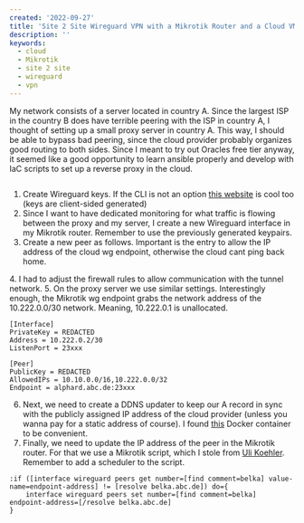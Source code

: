 ```yaml
---
created: '2022-09-27'
title: 'Site 2 Site Wireguard VPN with a Mikrotik Router and a Cloud VM'
description: ''
keywords:
  - cloud
  - Mikrotik
  - site 2 site
  - wireguard
  - vpn
---
```


<script>
import architecture from "./images/_architecture.drawio.png?width=360;720;1280;1920&webp&metadata"
import peer from "./images/mikrotik_peer.png?width=360;720;1280;1920&webp&metadata"

import Image from "$components/Image.svelte"
</script>

My network consists of a server located in country A. Since the largest ISP in the country
B does have terrible peering with the ISP in country A, I thought of setting up a small
proxy server in country A. This way, I should be able to bypass bad peering, since the
cloud provider probably organizes good routing to both sides. Since I meant to try out
Oracles free tier anyway, it seemed like a good opportunity to learn ansible properly and
develop with IaC scripts to set up a reverse proxy in the cloud.

<Image meta={architecture} />

1. Create Wireguard keys. If the CLI is not an option [this
   website](https://www.wireguardconfig.com/) is cool too (keys are client-sided generated)
2. Since I want to have dedicated monitoring for what traffic is flowing between the proxy
   and my server, I create a new Wireguard interface in my Mikrotik router. Remember to
   use the previously generated keypairs.
3. Create a new peer as follows. Important is the entry to allow the IP address of the
cloud wg endpoint, otherwise the cloud cant ping back home.
<div style="max-width:600px">
    <Image meta={peer} />
</div>
4. I had to adjust the firewall rules to allow communication with the tunnel network.
5. On the proxy server we use similar settings. Interestingly enough, the Mikrotik wg
   endpoint grabs the network address of the 10.222.0.0/30 network. Meaning, 10.222.0.1 is
   unallocated.

```
[Interface]
PrivateKey = REDACTED
Address = 10.222.0.2/30
ListenPort = 23xxx

[Peer]
PublicKey = REDACTED
AllowedIPs = 10.10.0.0/16,10.222.0.0/32
Endpoint = alphard.abc.de:23xxx
```

6. Next, we need to create a DDNS updater to keep our A record in sync with the publicly
   assigned IP address of the cloud provider (unless you wanna pay for a static address of
   course). I found [this](https://hub.docker.com/r/oznu/cloudflare-ddns/) Docker
   container to be convenient.
7. Finally, we need to update the IP address of the peer in the Mikrotik router. For that
   we use a Mikrotik script, which I stole from [Uli
   Koehler](https://techoverflow.net/2021/12/29/how-to-update-wireguard-peer-endpoint-address-using-dns-on-mikrotik-routeros/). Remember to add a scheduler to the script.

```
:if ([interface wireguard peers get number=[find comment=belka] value-name=endpoint-address] != [resolve belka.abc.de]) do={
    interface wireguard peers set number=[find comment=belka] endpoint-address=[/resolve belka.abc.de]
}
```
